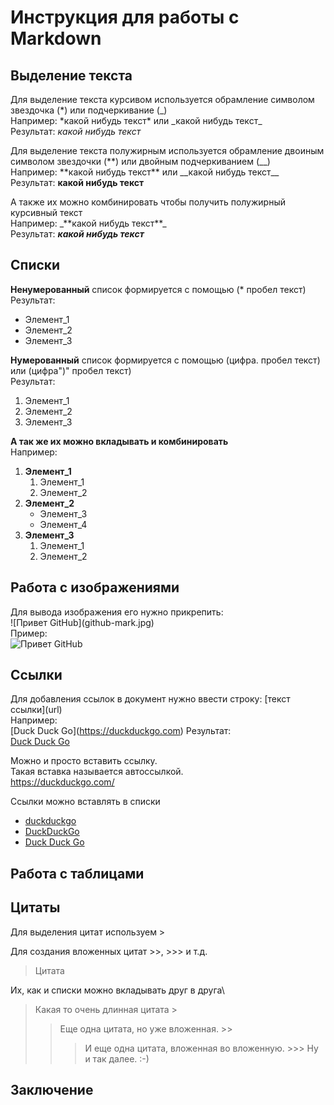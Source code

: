# Инструкция для работы с Markdown

## Выделение текста

Для выделение текста курсивом используется обрамление символом звездочка (*) или подчеркивание (_)\
Например: \*какой нибудь текст\* или \_какой нибудь текст\_\
Результат: *какой нибудь текст*

Для выделение текста полужирным используется обрамление двоиным символом звездочки (**) или двойным подчеркиванием (__)\
Например: \*\*какой нибудь текст\*\* или \_\_какой нибудь текст\_\_\
Результат: **какой нибудь текст**

А также их можно комбинировать чтобы получить полужирный курсивный текст\
Например: \_\*\*какой нибудь текст\*\*\_\
Результат: _**какой нибудь текст**_

## Списки

**Ненумерованный** список формируется с помощью (* пробел текст)<br>
Результат:
* Элемент_1
* Элемент_2
* Элемент_3

**Нумерованный** список формируется с помощью (цифра. пробел текст) или (цифра")" пробел текст)\
Результат:
1. Элемент_1
2. Элемент_2
3. Элемент_3

**А так же их можно вкладывать и комбинировать**\
Например:
1) **Элемент_1**
    1. Элемент_1
    2. Элемент_2
2) **Элемент_2**
    * Элемент_3
    * Элемент_4
3) **Элемент_3**
    1) Элемент_1
    2) Элемент_2

## Работа с изображениями

Для вывода изображения его нужно прикрепить:\
\!\[Привет GitHub](github-mark.jpg)\
Пример:\
![Привет GitHub](github-mark.jpg)

## Ссылки

Для добавления ссылок в документ нужно ввести строку:
\[текст ссылки](url)\
Например:\
\[Duck Duck Go](https://duckduckgo.com)
Результат:\
[Duck Duck Go](https://duckduckgo.com/)

Можно и просто вставить ссылку.\
Такая вставка называется автоссылкой.\
https://duckduckgo.com/

Ссылки можно вставлять в списки
* [duckduckgo](https://duckduckgo.com/)
* [DuckDuckGo](https://duckduckgo.com/)
* [Duck Duck Go](https://duckduckgo.com/)

## Работа с таблицами

## Цитаты

Для выделения цитат используем >

Для создания вложенных цитат >>, >>> и т.д.
>Цитата

Их, как и списки можно вкладывать друг в друга\
>Какая то очень длинная цитата >
>>Еще одна цитата, но уже вложенная. >>
>>>И еще одна цитата, вложенная во вложенную. >>> Ну и так далее. :-)

## Заключение